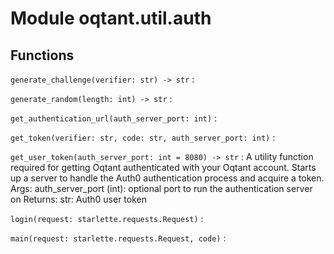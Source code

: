 Module oqtant.util.auth
=======================

Functions
---------


`generate_challenge(verifier: str) ‑> str`
:


`generate_random(length: int) ‑> str`
:


`get_authentication_url(auth_server_port: int)`
:


`get_token(verifier: str, code: str, auth_server_port: int)`
:


`get_user_token(auth_server_port: int = 8080) ‑> str`
:   A utility function required for getting Oqtant authenticated with your Oqtant account.
       Starts up a server to handle the Auth0 authentication process and acquire a token.
    Args:
        auth_server_port (int): optional port to run the authentication server on
    Returns:
        str: Auth0 user token


`login(request: starlette.requests.Request)`
:


`main(request: starlette.requests.Request, code)`
:
